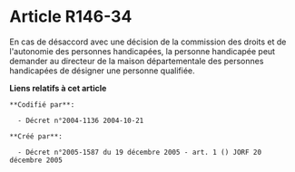 # Article R146-34

En cas de désaccord avec une décision de la commission des droits et de l'autonomie des personnes handicapées, la personne
handicapée peut demander au directeur de la maison départementale des personnes handicapées de désigner une personne
qualifiée.

**Liens relatifs à cet article**

	**Codifié par**:

	  - Décret n°2004-1136 2004-10-21

	**Créé par**:

	  - Décret n°2005-1587 du 19 décembre 2005 - art. 1 () JORF 20 décembre 2005
